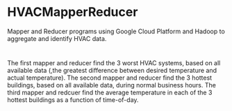 # HVACMapperReducer
Mapper and Reducer programs using Google Cloud Platform and
Hadoop to aggregate and identify HVAC data. 
#
The first mapper and reducer find the 3 worst HVAC systems, based on all available data (,the greatest
difference between desired temperature and actual temperature).
The second mapper and reducer find the 3 hottest buildings, based on all available data, during normal business hours.
The third mapper and redcuer find the average temperature in each of the 3 hottest buildings as a function of time-of-day.
